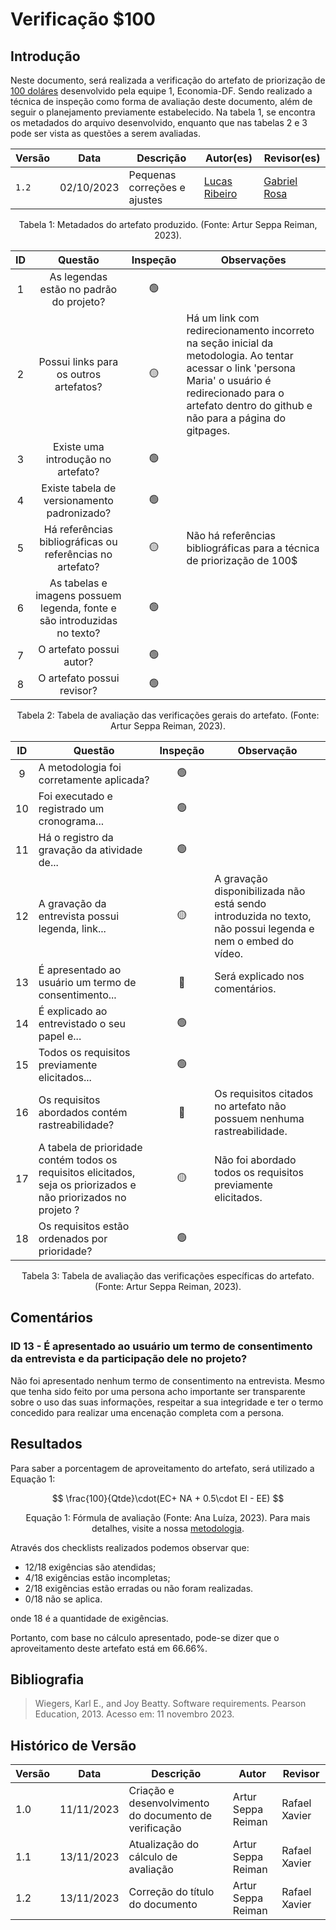 # Verificação $100

## Introdução

Neste documento, será realizada a verificação do artefato de priorização de [100 doláres](https://requisitos-de-software.github.io/2023.2-Economia-DF/elicitacao/tecnicas-priorizacao/100%24/) desenvolvido pela equipe 1, Economia-DF. Sendo realizado a técnica de inspeção como forma de avaliação deste documento, além de seguir o planejamento previamente estabelecido. Na tabela 1, se encontra os metadados do arquivo desenvolvido, enquanto que nas tabelas 2 e 3 pode ser vista as questões a serem avaliadas.

<center>

| Versão | Data       | Descrição                    | Autor(es)                                      | Revisor(es)                                      |
| ------ | ---------- | ---------------------------- | ---------------------------------------------- | ------------------------------------------------ |
| `1.2`  | 02/10/2023 | Pequenas correções e ajustes | [Lucas Ribeiro](https://github.com/lucassouzs) | [Gabriel Rosa](https://github.com/gabrielrosa09) |

<div style="text-align: center">
<p> Tabela 1: Metadados do artefato produzido. (Fonte: Artur Seppa Reiman, 2023). </p>
</div>

</center>

<center>

| ID  |                                 Questão                                  | Inspeção | Observações                                                                                                                                                                                                     |
| :-: | :----------------------------------------------------------------------: | :------: | --------------------------------------------------------------------------------------------------------------------------------------------------------------------------------------------------------------- |
|  1  |                 As legendas estão no padrão do projeto?                  |    🟢    |                                                                                                                                                                                                                 |
|  2  |                  Possui links para os outros artefatos?                  |    🟡    | Há um link com redirecionamento incorreto na seção inicial da metodologia. Ao tentar acessar o link 'persona Maria' o usuário é redirecionado para o artefato dentro do github e não para a página do gitpages. |
|  3  |                    Existe uma introdução no artefato?                    |    🟢    |                                                                                                                                                                                                                 |
|  4  |               Existe tabela de versionamento padronizado?                |    🟢    |                                                                                                                                                                                                                 |
|  5  |        Há referências bibliográficas ou referências no artefato?         |    🟡    | Não há referências bibliográficas para a técnica de priorização de 100$                                                                                                                                         |
|  6  | As tabelas e imagens possuem legenda, fonte e são introduzidas no texto? |    🟢    |                                                                                                                                                                                                                 |
|  7  |                         O artefato possui autor?                         |    🟢    |                                                                                                                                                                                                                 |
|  8  |                        O artefato possui revisor?                        |    🟢    |                                                                                                                                                                                                                 |

<div style="text-align: center">
<p> Tabela 2: Tabela de avaliação das verificações gerais do artefato. (Fonte: Artur Seppa Reiman, 2023). </p>
</div>

</center>

<center>

| ID  | Questão                                                                                                          | Inspeção | Observação                                                                                                 |
| :-: | ---------------------------------------------------------------------------------------------------------------- | :------: | ---------------------------------------------------------------------------------------------------------- |
|  9  | A metodologia foi corretamente aplicada?                                                                         |    🟢    |                                                                                                            |
| 10  | Foi executado e registrado um cronograma...                                                                      |    🟢    |                                                                                                            |
| 11  | Há o registro da gravação da atividade de...                                                                     |    🟢    |                                                                                                            |
| 12  | A gravação da entrevista possui legenda, link...                                                                 |    🟡    | A gravação disponibilizada não está sendo introduzida no texto, não possui legenda e nem o embed do vídeo. |
| 13  | É apresentado ao usuário um termo de consentimento...                                                            |    🔴    | Será explicado nos comentários.                                                                            |
| 14  | É explicado ao entrevistado o seu papel e...                                                                     |    🟢    |                                                                                                            |
| 15  | Todos os requisitos previamente elicitados...                                                                    |    🟢    |                                                                                                            |
| 16  | Os requisitos abordados contém rastreabilidade?                                                                  |    🔴    | Os requisitos citados no artefato não possuem nenhuma rastreabilidade.                                     |
| 17  | A tabela de prioridade contém todos os requisitos elicitados, seja os priorizados e não priorizados no projeto ? |    🟡    | Não foi abordado todos os requisitos previamente elicitados.                                               |
| 18  | Os requisitos estão ordenados por prioridade?                                                                    |    🟢    |                                                                                                            |

<div style="text-align: center">
<p> Tabela 3: Tabela de avaliação das verificações específicas do artefato. (Fonte: Artur Seppa Reiman, 2023). </p>
</div>

</center>

## Comentários

### ID 13 - É apresentado ao usuário um termo de consentimento da entrevista e da participação dele no projeto?

Não foi apresentado nenhum termo de consentimento na entrevista. Mesmo que tenha sido feito por uma persona acho importante ser transparente sobre o uso das suas informações, respeitar a sua integridade e ter o termo concedido para realizar uma encenação completa com a persona.

## Resultados

Para saber a porcentagem de aproveitamento do artefato, será utilizado a Equação 1:

$$
\frac{100}{Qtde}\cdot(EC+ NA + 0.5\cdot EI - EE)
$$

<div style="text-align: center">
<p>Equação 1: Fórmula de avaliação (Fonte: Ana Luíza, 2023). Para mais detalhes, visite a nossa <a href="../metodologia.md">metodologia</a>.</p>

</div>

Através dos checklists realizados podemos observar que:

- 12/18 exigências são atendidas;
- 4/18 exigências estão incompletas;
- 2/18 exigências estão erradas ou não foram realizadas.
- 0/18 não se aplica.

onde 18 é a quantidade de exigências.

Portanto, com base no cálculo apresentado, pode-se dizer que o aproveitamento deste artefato está em 66.66%.

## Bibliografia

> Wiegers, Karl E., and Joy Beatty. Software requirements. Pearson Education, 2013. Acesso em: 11 novembro 2023.

## Histórico de Versão

| Versão | Data       | Descrição                                             | Autor              | Revisor |
| ------ | ---------- | ----------------------------------------------------- | ------------------ | ------- |
| 1.0    | 11/11/2023 | Criação e desenvolvimento do documento de verificação | Artur Seppa Reiman | Rafael Xavier  |
| 1.1    | 13/11/2023 | Atualização do cálculo de avaliação | Artur Seppa Reiman | Rafael Xavier
| 1.2    | 13/11/2023 | Correção do título do documento | Artur Seppa Reiman | Rafael Xavier

